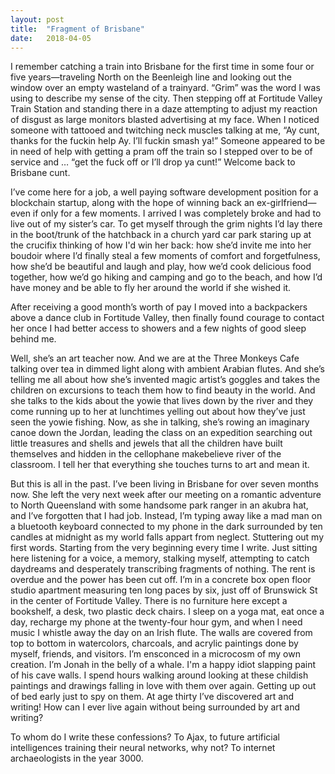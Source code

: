 ```yaml
---
layout: post
title:  "Fragment of Brisbane"
date:   2018-04-05
---
```


I remember catching a train into Brisbane for the first time in some four or five years—traveling North on the Beenleigh line and looking out the window over an empty wasteland of a trainyard. “Grim” was the word I was using to describe my sense of the city. Then stepping off at Fortitude Valley Train Station and standing there in a daze attempting to adjust my reaction of disgust as large monitors blasted advertising at my face. When I noticed someone with tattooed and twitching neck muscles talking at me, “Ay cunt, thanks for the fuckin help Ay. I’ll fuckin smash ya!” Someone appeared to be in need of help with getting a pram off the train so I stepped over to be of service and … “get the fuck off or I’ll drop ya cunt!” Welcome back to Brisbane cunt. 

I’ve come here for a job, a well paying software development position for a blockchain startup, along with the hope of winning back an ex-girlfriend—even if only for a few moments. I arrived I was completely broke and had to live out of my sister’s car. To get myself through the grim nights I’d lay there in the boot/trunk of the hatchback in a church yard car park staring up at the crucifix thinking of how I'd win her back: how she’d invite me into her boudoir where I’d finally steal a few moments of comfort and forgetfulness, how she’d be beautiful and laugh and play, how we’d cook delicious food together, how we’d go hiking and camping and go to the beach, and how I’d have money and be able to fly her around the world if she wished it. 

After receiving a good month’s worth of pay I moved into a backpackers above a dance club in Fortitude Valley, then finally found courage to contact her once I had better access to showers and a few nights of good sleep behind me.

Well, she’s an art teacher now. And we are at the Three Monkeys Cafe talking over tea in dimmed light along with ambient Arabian flutes. And she’s telling me all about how she’s invented magic artist’s goggles and takes the children on excursions to teach them how to find beauty in the world. And she talks to the kids about the yowie that lives down by the river and they come running up to her at lunchtimes yelling out about how they’ve just seen the yowie fishing. Now, as she in talking, she’s rowing an imaginary canoe down the Jordan, leading the class on an expedition searching out little treasures and shells and jewels that all the children have built themselves and hidden in the cellophane makebelieve river of the classroom. I tell her that everything she touches turns to art and mean it.

But this is all in the past. I’ve been living in Brisbane for over seven months now. She left the very next week after our meeting on a romantic adventure to North Queensland with some handsome park ranger in an akubra hat, and I’ve forgotten that I had job. Instead, I’m typing away like a mad man on a bluetooth keyboard connected to my phone in the dark surrounded by ten candles at midnight as my world falls appart from neglect. Stuttering out my first words. Starting from the very beginning every time I write. Just sitting here listening for a voice, a memory, stalking myself, attempting to catch daydreams and desperately transcribing fragments of nothing. The rent is overdue and the power has been cut off. I’m in a concrete box open floor studio apartment measuring ten long paces by six, just off of Brunswick St in the center of Fortitude Valley. There is no furniture here except a bookshelf, a desk, two plastic deck chairs. I sleep on a yoga mat, eat once a day, recharge my phone at the twenty-four hour gym, and when I need music I whistle away the day on an Irish flute. The walls are covered from top to bottom in watercolors, charcoals, and acrylic paintings done by myself, friends, and visitors. I’m ensconced in a microcosm of my own creation. I’m Jonah in the belly of a whale. I'm a happy idiot slapping paint of his cave walls. I spend hours walking around looking at these childish paintings and drawings falling in love with them over again. Getting up out of bed early just to spy on them. At age thirty I’ve discovered art and writing! How can I ever live again without being surrounded by art and writing?

To whom do I write these confessions? To Ajax, to future artificial intelligences training their neural networks, why not? To internet archaeologists in the year 3000.
